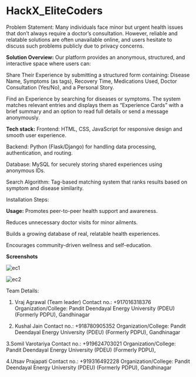 # HackX_EliteCoders
Problem Statement: Many individuals face minor but urgent health issues that don’t always require a doctor’s consultation. However, reliable and relatable solutions are often unavailable online, and users hesitate to discuss such problems publicly due to privacy concerns.


**Solution Overview:** Our platform provides an anonymous, structured, and interactive space where users can:

Share Their Experience by submitting a structured form containing:
Disease Name, Symptoms (as tags), Recovery Time, Medications Used, Doctor Consultation (Yes/No), and a Personal Story.

Find an Experience by searching for diseases or symptoms. The system matches relevant entries and displays them as “Experience Cards” with a brief summary and an option to read full details or send a message anonymously.


**Tech stack:** Frontend: HTML, CSS, JavaScript for responsive design and smooth user experience.

Backend: Python (Flask/Django) for handling data processing, authentication, and routing.

Database: MySQL for securely storing shared experiences using anonymous IDs.

Search Algorithm: Tag-based matching system that ranks results based on symptom and disease similarity.


Installation Steps:

**Usage:**
Promotes peer-to-peer health support and awareness.

Reduces unnecessary doctor visits for minor ailments.

Builds a growing database of real, relatable health experiences.

Encourages community-driven wellness and self-education.


**Screenshots**



![ec1](https://github.com/user-attachments/assets/1367a938-2b41-45c6-9531-82a53b22dc30)

![ec2](https://github.com/user-attachments/assets/e50aabd9-cf9a-4152-a08b-6989cb536548)



Team Details:
1. Vraj Agrawal (Team leader)
Contact no.: +917016318376
Organization/College: Pandit Deendayal Energy University (PDEU) (Formerly PDPU),
Gandhinagar

3. Kushal Jain
Contact no.: +918780905352
Organization/College: Pandit Deendayal Energy University (PDEU) (Formerly PDPU),
Gandhinagar

3.Somil Varotariya
Contact no.: +919624703021
Organization/College: Pandit Deendayal Energy University (PDEU) (Formerly PDPU),


4.Utsav Prajapati
Contact no.: +919316492228
Organization/College: Pandit Deendayal Energy University (PDEU) (Formerly PDPU),
Gandhinagar 



